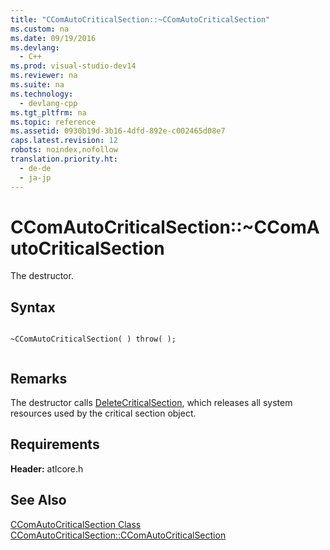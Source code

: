 ```yaml
---
title: "CComAutoCriticalSection::~CComAutoCriticalSection"
ms.custom: na
ms.date: 09/19/2016
ms.devlang: 
  - C++
ms.prod: visual-studio-dev14
ms.reviewer: na
ms.suite: na
ms.technology: 
  - devlang-cpp
ms.tgt_pltfrm: na
ms.topic: reference
ms.assetid: 0930b19d-3b16-4dfd-892e-c002465d08e7
caps.latest.revision: 12
robots: noindex,nofollow
translation.priority.ht: 
  - de-de
  - ja-jp
---
```

# CComAutoCriticalSection::~CComAutoCriticalSection
The destructor.  
  
## Syntax  
  
```  
  
~CComAutoCriticalSection( ) throw( );  
  
```  
  
## Remarks  
 The destructor calls [DeleteCriticalSection](http://msdn.microsoft.com/library/windows/desktop/ms682552), which releases all system resources used by the critical section object.  
  
## Requirements  
 **Header:** atlcore.h  
  
## See Also  
 [CComAutoCriticalSection Class](../vs140/CComAutoCriticalSection-Class.md)   
 [CComAutoCriticalSection::CComAutoCriticalSection](../vs140/CComAutoCriticalSection--CComAutoCriticalSection.md)